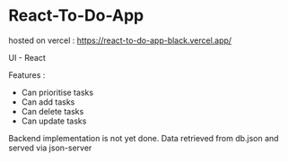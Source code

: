 # React-To-Do-App

hosted on vercel : https://react-to-do-app-black.vercel.app/

UI - React

Features : 
- Can prioritise tasks
- Can add tasks
- Can delete tasks
- Can update tasks

Backend implementation is not yet done.
Data retrieved from db.json and served via json-server

